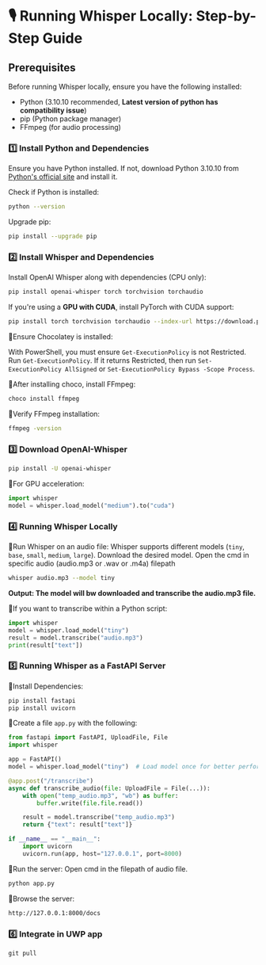 # 🎙 Running Whisper Locally: Step-by-Step Guide

## **Prerequisites**
Before running Whisper locally, ensure you have the following installed:
- Python (3.10.10 recommended, **Latest version of python has compatibility issue**)
- pip (Python package manager)
- FFmpeg (for audio processing)

### **1️⃣ Install Python and Dependencies**
Ensure you have Python installed. If not, download Python 3.10.10 from [Python's official site](https://www.python.org/downloads/release/python-31010/) and install it.

Check if Python is installed:
```sh
python --version
```

Upgrade pip:
```sh
pip install --upgrade pip
```

### **2️⃣ Install Whisper and Dependencies**
Install OpenAI Whisper along with dependencies (CPU only):
```sh
pip install openai-whisper torch torchvision torchaudio
```

If you're using a **GPU with CUDA**, install PyTorch with CUDA support:
```sh
pip install torch torchvision torchaudio --index-url https://download.pytorch.org/whl/cu118
```


📌Ensure Chocolatey is installed:

With PowerShell, you must ensure ```Get-ExecutionPolicy``` is not Restricted. 
Run ```Get-ExecutionPolicy```. If it returns Restricted, then run ```Set-ExecutionPolicy AllSigned``` or ```Set-ExecutionPolicy Bypass -Scope Process```.


📌After installing choco, install FFmpeg:
```sh
choco install ffmpeg
```

📌Verify FFmpeg installation:
```sh
ffmpeg -version
```

### **3️⃣ Download OpenAI-Whisper**
```sh
pip install -U openai-whisper
```

📌For GPU acceleration:
```python
import whisper
model = whisper.load_model("medium").to("cuda")
```

### **4️⃣ Running Whisper Locally**
📌Run Whisper on an audio file: Whisper supports different models (`tiny`, `base`, `small`, `medium`, `large`). Download the desired model. 
Open the cmd in specific audio (audio.mp3 or .wav or .m4a) filepath
```sh
whisper audio.mp3 --model tiny
```
**Output: The model will bw downloaded and transcribe the audio.mp3 file.**

📌If you want to transcribe within a Python script:
```python
import whisper
model = whisper.load_model("tiny")
result = model.transcribe("audio.mp3")
print(result["text"])
```

### **5️⃣ Running Whisper as a FastAPI Server**
📌Install Dependencies:
```sh
pip install fastapi
pip install uvicorn
```

📌Create a file `app.py` with the following:
```python
from fastapi import FastAPI, UploadFile, File
import whisper

app = FastAPI()
model = whisper.load_model("tiny")  # Load model once for better performance

@app.post("/transcribe")
async def transcribe_audio(file: UploadFile = File(...)):
    with open("temp_audio.mp3", "wb") as buffer:
        buffer.write(file.file.read())

    result = model.transcribe("temp_audio.mp3")
    return {"text": result["text"]}

if __name__ == "__main__":
    import uvicorn
    uvicorn.run(app, host="127.0.0.1", port=8000)
```

📌Run the server: Open cmd in the filepath of audio file.
```sh
python app.py
```

📌Browse the server:
```sh
http://127.0.0.1:8000/docs
```

### **6️⃣ Integrate in UWP app**
  ```git
  git pull
  ```
